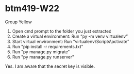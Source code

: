 # btm419-W22
Group Yellow

1.	Open cmd prompt to the folder you just extracted
2.	Create a virtual environment: Run “py -m venv virtualenv”
3.	Start virtual environment: Run “virtualenv\Scripts\activate”
4.	Run "pip install -r requirements.txt"
5.	Run "py manage.py migrate"
6.	Run "py manage.py runserver"

Yes. I am aware that the secret key is visible.
